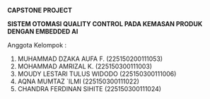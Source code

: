 **CAPSTONE PROJECT**

**SISTEM  OTOMASI QUALITY CONTROL PADA KEMASAN PRODUK DENGAN EMBEDDED AI**

Anggota Kelompok :
1. MUHAMMAD DZAKA AUFA F.  	    	(225150200111053)
2. MOHAMMAD AMRIZAL K. 			      (225150300111003)
3. MOUDY LESTARI TULUS WIDODO 		(225150300111006)
4. AQNA MUMTAZ `ILMI		 	      	(225150300111022)
5. CHANDRA FERDINAN SIHITE 		  	(225150300111024)
